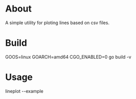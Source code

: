 # About

A simple utility for ploting lines based on csv files.

# Build

GOOS=linux GOARCH=amd64 CGO_ENABLED=0 go build -v

# Usage

lineplot --example


